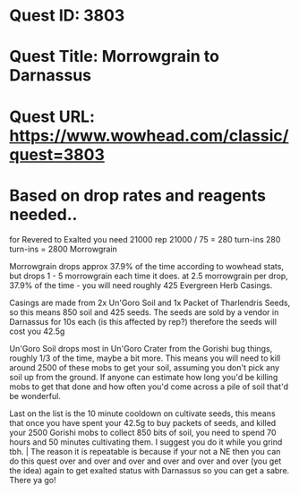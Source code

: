 # Quest ID: 3803
# Quest Title: Morrowgrain to Darnassus
# Quest URL: https://www.wowhead.com/classic/quest=3803
# Based on drop rates and reagents needed..

for Revered to Exalted you need 21000 rep
21000 / 75 = 280 turn-ins
280 turn-ins = 2800 Morrowgrain

Morrowgrain drops approx 37.9% of the time according to wowhead stats, but drops 1 - 5 morrowgrain each time it does.
at 2.5 morrowgrain per drop, 37.9% of the time - you will need roughly 425 Evergreen Herb Casings.

Casings are made from 2x Un'Goro Soil and 1x Packet of Tharlendris Seeds, so this means 850 soil and 425 seeds.
The seeds are sold by a vendor in Darnassus for 10s each (is this affected by rep?) therefore the seeds will cost you 42.5g

Un'Goro Soil drops most in Un'Goro Crater from the Gorishi bug things, roughly 1/3 of the time, maybe a bit more. This means you will need to kill around 2500 of these mobs to get your soil, assuming you don't pick any soil up from the ground. If anyone can estimate how long you'd be killing mobs to get that done and how often you'd come across a pile of soil that'd be wonderful.

Last on the list is the 10 minute cooldown on cultivate seeds, this means that once you have spent your 42.5g to buy packets of seeds, and killed your 2500 Gorishi mobs to collect 850 bits of soil, you need to spend 70 hours and 50 minutes cultivating them. I suggest you do it while you grind tbh. | The reason it is repeatable is because if your not a NE then you can do this quest over and over and over and over and over and over (you get the idea) again to get exalted status with Darnassus so you can get a sabre. There ya go!
